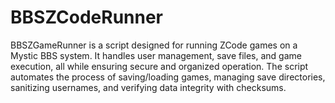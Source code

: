 # BBSZCodeRunner
BBSZGameRunner is a script designed for running ZCode games on a Mystic BBS system. It handles user management, save files, and game execution, all while ensuring secure and organized operation. The script automates the process of saving/loading games, managing save directories, sanitizing usernames, and verifying data integrity with checksums.
